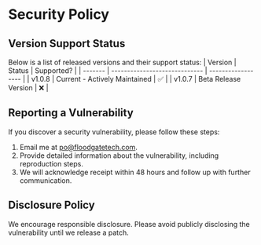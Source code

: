 # Security Policy

## Version Support Status
Below is a list of released versions and their support status:
| Version | Status                        | Supported?         |
| ------- | ----------------------------- | ------------------ |
| v1.0.8  | Current - Actively Maintained | :white_check_mark: |
| v1.0.7  | Beta Release Version          | :x:                |

## Reporting a Vulnerability
If you discover a security vulnerability, please follow these steps:
1. Email me at [po@floodgatetech.com](mailto:po@floodgatetech.com).
2. Provide detailed information about the vulnerability, including reproduction steps.
3. We will acknowledge receipt within 48 hours and follow up with further communication.

## Disclosure Policy
We encourage responsible disclosure. Please avoid publicly disclosing the vulnerability until we release a patch.
